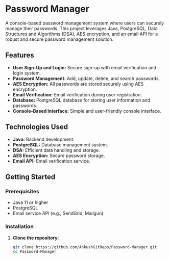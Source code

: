 # Password Manager

A console-based password management system where users can securely manage their passwords. This project leverages Java, PostgreSQL, Data Structures and Algorithms (DSA), AES encryption, and an email API for a robust and secure password management solution.

## Features

- **User Sign-Up and Login:** Secure sign-up with email verification and login system.
- **Password Management:** Add, update, delete, and search passwords.
- **AES Encryption:** All passwords are stored securely using AES encryption.
- **Email Verification:** Email verification during user registration.
- **Database:** PostgreSQL database for storing user information and passwords.
- **Console-Based Interface:** Simple and user-friendly console interface.

## Technologies Used

- **Java:** Backend development.
- **PostgreSQL:** Database management system.
- **DSA:** Efficient data handling and storage.
- **AES Encryption:** Secure password storage.
- **Email API:** Email verification service.

## Getting Started

### Prerequisites

- Java 11 or higher
- PostgreSQL
- Email service API (e.g., SendGrid, Mailgun)

### Installation

1. **Clone the repository:**
   ```bash
   git clone https://github.com/AnkushGitRepo/Password-Manager.git
   cd Password-Manager
